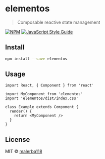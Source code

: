 # elementos

> Composable reactive state management

[![NPM](https://img.shields.io/npm/v/elementos.svg)](https://www.npmjs.com/package/elementos) [![JavaScript Style Guide](https://img.shields.io/badge/code_style-standard-brightgreen.svg)](https://standardjs.com)

## Install

```bash
npm install --save elementos
```

## Usage

```tsx
import React, { Component } from 'react'

import MyComponent from 'elementos'
import 'elementos/dist/index.css'

class Example extends Component {
  render() {
    return <MyComponent />
  }
}
```

## License

MIT © [malerba118](https://github.com/malerba118)
